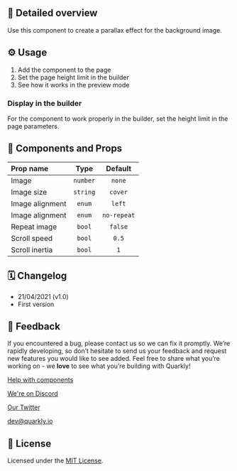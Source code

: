## 📖 Detailed overview

Use this component to create a parallax effect for the background image.

## ⚙️ Usage

1.  Add the component to the page
2.  Set the page height limit in the builder
3.  See how it works in the preview mode

### Display in the builder

For the component to work properly in the builder, set the height limit in the page parameters.

## 🧩 Components and Props

| Prop name       |   Type   |   Default   |
| :-------------- | :------: | :---------: |
| Image           | `number` |   `none`    |
| Image size      | `string` |   `cover`   |
| Image alignment |  `enum`  |   `left`    |
| Image alignment |  `enum`  | `no-repeat` |
| Repeat image    |  `bool`  |   `false`   |
| Scroll speed    |  `bool`  |    `0.5`    |
| Scroll inertia  |  `bool`  |     `1`     |

## 🗓 Changelog

-   21/04/2021 (v1.0)
-   First version

## 📮 Feedback

If you encountered a bug, please contact us so we can fix it promptly. We’re rapidly developing, so don’t hesitate to send us your feedback and request new features you would like to see added. Feel free to share what you’re working on - we **love** to see what you’re building with Quarkly!

[Help with components](https://community.quarkly.io/c/requests/11)

[We're on Discord](https://discord.gg/SuF9vCMJGW)

[Our Twitter](https://twitter.com/quarklyapp)

[dev@quarkly.io](mailto:dev@quarkly.io)

## 📝 License

Licensed under the [MIT License](./LICENSE).
